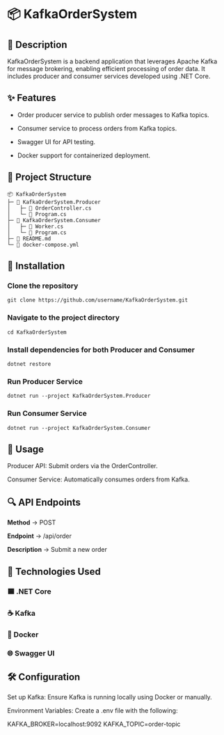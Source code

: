 # 📦 KafkaOrderSystem

## 🚀 Description
KafkaOrderSystem is a backend application that leverages Apache Kafka for message brokering, enabling efficient processing of order data. It includes producer and consumer services developed using .NET Core.

## ✨ Features

- Order producer service to publish order messages to Kafka topics.

- Consumer service to process orders from Kafka topics.

- Swagger UI for API testing.

- Docker support for containerized deployment.

## 📂 Project Structure
```
📦 KafkaOrderSystem
├─ 📁 KafkaOrderSystem.Producer
│   ├─ 📄 OrderController.cs
│   └─ 📄 Program.cs
├─ 📁 KafkaOrderSystem.Consumer
│   ├─ 📄 Worker.cs
│   └─ 📄 Program.cs
├─ 📄 README.md
└─ 📄 docker-compose.yml
```
## 🚧 Installation

### Clone the repository
```
git clone https://github.com/username/KafkaOrderSystem.git
```
### Navigate to the project directory
```
cd KafkaOrderSystem
```
### Install dependencies for both Producer and Consumer
```
dotnet restore
```
### Run Producer Service
```
dotnet run --project KafkaOrderSystem.Producer
```
### Run Consumer Service
```
dotnet run --project KafkaOrderSystem.Consumer
```
## 🧪 Usage

Producer API: Submit orders via the OrderController.

Consumer Service: Automatically consumes orders from Kafka.

## 🔍 API Endpoints

**Method** -> POST

**Endpoint** -> /api/order

**Description** -> Submit a new order

## 🧰 Technologies Used

### 🟦 .NET Core

### ☕ Kafka

### 🐳 Docker

### 🌐 Swagger UI

## 🛠️ Configuration

Set up Kafka: Ensure Kafka is running locally using Docker or manually.

Environment Variables: Create a .env file with the following:

KAFKA_BROKER=localhost:9092
KAFKA_TOPIC=order-topic
